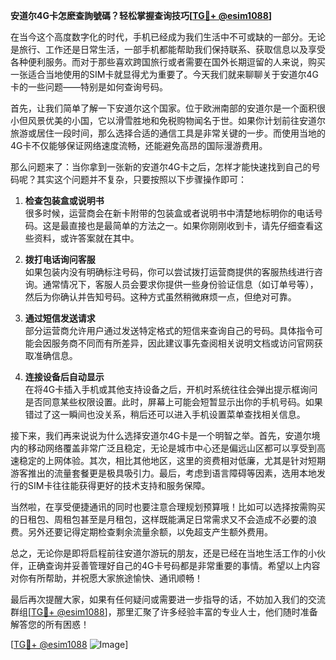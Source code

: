 **安道尔4G卡怎麽查詢號碼？轻松掌握查询技巧[[TG💪+ @esim1088](https://t.me/s/esim1088)]**

在当今这个高度数字化的时代，手机已经成为我们生活中不可或缺的一部分。无论是旅行、工作还是日常生活，一部手机都能帮助我们保持联系、获取信息以及享受各种便利服务。而对于那些喜欢跨国旅行或者需要在国外长期逗留的人来说，购买一张适合当地使用的SIM卡就显得尤为重要了。今天我们就来聊聊关于安道尔4G卡的一些问题——特别是如何查询号码。

首先，让我们简单了解一下安道尔这个国家。位于欧洲南部的安道尔是一个面积很小但风景优美的小国，它以滑雪胜地和免税购物闻名于世。如果你计划前往安道尔旅游或居住一段时间，那么选择合适的通信工具是非常关键的一步。而使用当地的4G卡不仅能够保证网络速度流畅，还能避免高昂的国际漫游费用。

那么问题来了：当你拿到一张新的安道尔4G卡之后，怎样才能快速找到自己的号码呢？其实这个问题并不复杂，只要按照以下步骤操作即可：

1. **检查包装盒或说明书**  
   很多时候，运营商会在新卡附带的包装盒或者说明书中清楚地标明你的电话号码。这是最直接也是最简单的方法之一。如果你刚刚收到卡，请先仔细查看这些资料，或许答案就在其中。

2. **拨打电话询问客服**  
   如果包装内没有明确标注号码，你可以尝试拨打运营商提供的客服热线进行咨询。通常情况下，客服人员会要求你提供一些身份验证信息（如订单号等），然后为你确认并告知号码。这种方式虽然稍微麻烦一点，但绝对可靠。

3. **通过短信发送请求**  
   部分运营商允许用户通过发送特定格式的短信来查询自己的号码。具体指令可能会因服务商不同而有所差异，因此建议事先查阅相关说明文档或访问官网获取准确信息。

4. **连接设备后自动显示**  
   在将4G卡插入手机或其他支持设备之后，开机时系统往往会弹出提示框询问是否同意某些权限设置。此时，屏幕上可能会短暂显示出你的手机号码。如果错过了这一瞬间也没关系，稍后还可以进入手机设置菜单查找相关信息。

接下来，我们再来说说为什么选择安道尔4G卡是一个明智之举。首先，安道尔境内的移动网络覆盖非常广泛且稳定，无论是城市中心还是偏远山区都可以享受到高速稳定的上网体验。其次，相比其他地区，这里的资费相对低廉，尤其是针对短期游客推出的流量套餐更是极具吸引力。最后，考虑到语言障碍等因素，选用本地发行的SIM卡往往能获得更好的技术支持和服务保障。

当然啦，在享受便捷通讯的同时也要注意合理规划预算哦！比如可以选择按需购买的日租包、周租包甚至是月租包，这样既能满足日常需求又不会造成不必要的浪费。另外还要记得定期检查剩余流量余额，以免超支产生额外费用。

总之，无论你是即将启程前往安道尔游玩的朋友，还是已经在当地生活工作的小伙伴，正确查询并妥善管理好自己的4G卡号码都是非常重要的事情。希望以上内容对你有所帮助，并祝愿大家旅途愉快、通讯顺畅！

最后再次提醒大家，如果有任何疑问或需要进一步指导的话，不妨加入我们的交流群组[[TG💪+ @esim1088](https://t.me/s/esim1088)]，那里汇聚了许多经验丰富的专业人士，他们随时准备解答您的所有困惑！

[[TG💪+ @esim1088](https://t.me/s/esim1088) ![Image](https://i.postimg.cc/4NQfJmqS/Snipaste-2025-05-13-00-14-12.png)]